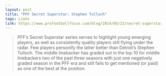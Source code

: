 ```yaml
---
layout: post
title: "PFF Secret Superstar: Stephen Tulloch"
tags: Lions
link: https://www.profootballfocus.com/blog/2014/05/22/secret-superstars-2014-detroit-lions/?utm_source=rss&utm_medium=rss&utm_campaign=secret-superstars-2014-detroit-lions
---
```


>PFF’s Secret Superstar series serves to highlight young emerging players, as well as consistently quality players still flying under the radar. Few players personify the latter better than Detroit’s Stephen Tulloch. The middle linebacker has graded out in the top 10 for middle linebackers two of the past three seasons with just one negatively graded season in the PFF era and still fails to get mentioned (or paid) as one of the best at the position.

